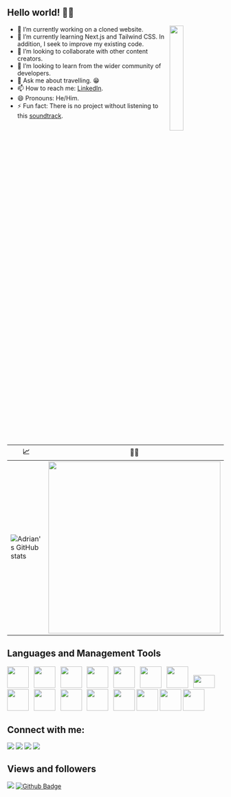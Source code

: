 ## Hello world! 👨‍💻

<img align="right" width="25%" src="https://mk0appinventiv4394ey.kinstacdn.com/wp-content/uploads/sites/1/2018/06/10-Tips-to-Hire-Android-App-Developer-2020-Edition.png"/>

- 🔭 I’m currently working on a cloned website.
- 🌱 I’m currently learning Next.js and Tailwind CSS. In addition, I seek to improve my existing code.
- 👯 I’m looking to collaborate with other content creators.
- 🤔 I’m looking to learn from the wider community of developers.
- 💬 Ask me about travelling. 😁
- 📫 How to reach me: [LinkedIn](https://www.linkedin.com/in/adrian-pantea).
- 😄 Pronouns: He/Him.
- ⚡ Fun fact: There is no project without listening to this [soundtrack](https://www.youtube.com/watch?v=iHI-MCHb-VQ&t=17007s). 


📈 | 👨‍💻
------------ | -------------
![Adrian's GitHub stats](https://github-readme-stats.vercel.app/api?username=adrianp2021&hide_border=true&theme=dark&show_icons=true) | <img  width="400px" align="center" src="https://github-readme-stats.vercel.app/api/top-langs?username=adrianp2021&account_private=true&theme=dark&show_icons=true&hide_border=true&show_icons=true&locale=en&layout=compact"/>

## Languages and Management Tools
<p align="left">
<a href="https://reactjs.org/" target="_blank"><img width="50px" src="https://cdn.iconscout.com/icon/free/png-256/react-4-1175110.png"></a> &nbsp
<a href="https://www.javascript.com/" target="_blank"> <img width="50px" src="https://cdn.iconscout.com/icon/free/png-256/javascript-23-1174949.png"></a> &nbsp
<a href="https://developer.mozilla.org/en-US/docs/Web/HTML" target="_blank"> <img width="50px" src="https://www.w3.org/html/logo/downloads/HTML5_Badge_256.png"></a> &nbsp
<a href="https://developer.mozilla.org/en-US/docs/Web/CSS" target="_blank"> <img width="50px"src="https://cdn.iconscout.com/icon/free/png-256/css-131-722685.png"></a> &nbsp
<a href="https://nodejs.org/en/" target="_blank"> <img width="50px" src="https://cdn.iconscout.com/icon/free/png-256/node-js-1-1174935.png"></a> &nbsp
<a href="https://www.djangoproject.com/" target="_blank"> <img width="50px" src="https://www.logolynx.com/images/logolynx/b3/b38e909c4a7f55b7563bbf23413d2f1f.png"></a> &nbsp
<a href="https://www.python.org/" target="_blank"> <img width="50px" src="https://miro.medium.com/max/512/1*XOFheBcYZ_2lG1rodQV5kg.png"></a> &nbsp
<a href="https://bulma.io/" target="_blank"> <img width="50px" src="https://seeklogo.com/images/B/bulma-logo-45B5145BF4-seeklogo.com.png" height="30px" ></a> &nbsp
<a href="https://react.semantic-ui.com/" target="_blank"> <img width="50px" src="https://react.semantic-ui.com/logo.png"></a> &nbsp
<a href="https://insomnia.rest/" target="_blank"> <img width="50px" src="https://external-preview.redd.it/Ei1Z8fuxzd6fwIDLPBrbpJtfCj992hmJcKPMZxidaE0.jpg?auto=webp&s=73eb420e05c620c671dd9fa7579af2b5bacb344a"></a> &nbsp
<a href="https://www.mongodb.com/cloud/atlas/lp/try2?utm_content=controlhterms&utm_source=google&utm_campaign=gs_emea_united_kingdom_search_core_brand_atlas_desktop&utm_term=mongodb&utm_medium=cpc_paid_search&utm_ad=e&utm_ad_campaign_id=12212624581&gclid=Cj0KCQjwkIGKBhCxARIsAINMioJ5p7_5bt8_6OcciOVGzeaIWMm63xRBM0SfEeN1sdHk8QVpOXX7Uu8aApR6EALw_wcB" target="_blank"> <img width="50px" src="https://cdn.iconscout.com/icon/free/png-256/mongodb-3-1175138.png"></a> &nbsp
<a href="https://sass-lang.com/" target="_blank"> <img width="50px" src="https://cdn.iconscout.com/icon/free/png-256/sass-2752078-2284895.png"></a> &nbsp
<a href="https://git-scm.com/" target="_blank"> <img width="50px" src="https://sdtimes.com/wp-content/uploads/2018/05/git_logo.png"></a>
<a href="https://www.npmjs.com/" target="_blank"> <img width="50px" src="https://cdn.iconscout.com/icon/free/png-256/npm-226037.png"></a>
<a href="https://yarnpkg.com/" target="_blank"> <img width="50px" src="https://iconape.com/wp-content/files/ub/352181/svg/yarn-seeklogo.com.svg"></a>
<a href="https://www.postgresql.org/" target="_blank"> <img width="50px" src="https://cdn.iconscout.com/icon/free/png-256/postgresql-11-1175122.png"></a>
</p>
 
## Connect with me:
<p align="left">
<a href="https://adrianpantea.net"><img src="https://img.icons8.com/fluency/48/000000/internet.png"/></a>
<a href="https://www.linkedin.com/in/adrian-pantea"><img src="https://img.icons8.com/color/48/000000/linkedin.png"/></a>
<a href="https://twitter.com/AdrianPantea4"><img src="https://img.icons8.com/color/48/000000/twitter--v1.png"/></a>
<a href="mailto: adrianpantea10@gmail.com"><img src="https://img.icons8.com/color/48/000000/gmail-new.png"/></a>
</p>

## Views and followers
 <a href="https://github.com/adrianp2021/github-profile-views-counter"><img src="https://komarev.com/ghpvc/?username=adrianp2021"/></a>
 <a href="https://github.com/adrianp2021?tab=followers"><img src="https://img.shields.io/github/followers/adrianp2021?style=social" alt="Github Badge"></a>
 
 

